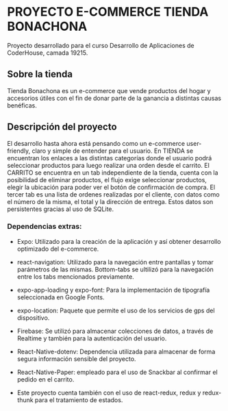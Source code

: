 # PROYECTO E-COMMERCE TIENDA BONACHONA

Proyecto desarrollado para el curso Desarrollo de Aplicaciones de CoderHouse, camada 19215.

## Sobre la tienda

Tienda Bonachona es un e-commerce que vende productos del hogar y accesorios útiles con el fin de donar parte de la ganancia a distintas causas benéficas.

## Descripción del proyecto

El desarrollo hasta ahora está pensando como un e-commerce user-friendly, claro y simple de entender para el usuario. En TIENDA se encuentran los enlaces a las distintas categorías donde el usuario podrá seleccionar productos para luego realizar una orden desde el carrito. El CARRITO se encuentra en un tab independiente de la tienda, cuenta con la posibilidad de eliminar productos, el flujo exige seleccionar productos, elegir la ubicación para poder ver el botón de confirmación de compra.
El tercer tab es una lista de ordenes realizadas por el cliente, con datos como el número de la misma, el total y la dirección de entrega. Estos datos son persistentes gracias al uso de SQLite. 

### Dependencias extras:

* Expo: Utilizado para la creación de la aplicación y así obtener desarrollo optimizado del e-commerce.

* react-navigation: Utilizado para la navegación entre pantallas y tomar parámetros de las mismas. Bottom-tabs se ultilizó para la navegación entre los tabs mencionados previamente. 

* expo-app-loading y expo-font: Para la implementación de tipografía seleccionada en Google Fonts.

* expo-location: Paquete que permite el uso de los servicios de gps del dispositivo.

* Firebase: Se utilizó para almacenar colecciones de datos, a través de Realtime y también para la autenticación del usuario.

* React-Native-dotenv: Dependencia utilizada para almacenar de forma segura información sensible del proyecto.

* React-Native-Paper: empleado para el uso de Snackbar al confirmar el pedido en el carrito.

* Este proyecto cuenta también con el uso de react-redux, redux y redux-thunk para el tratamiento de estados.
